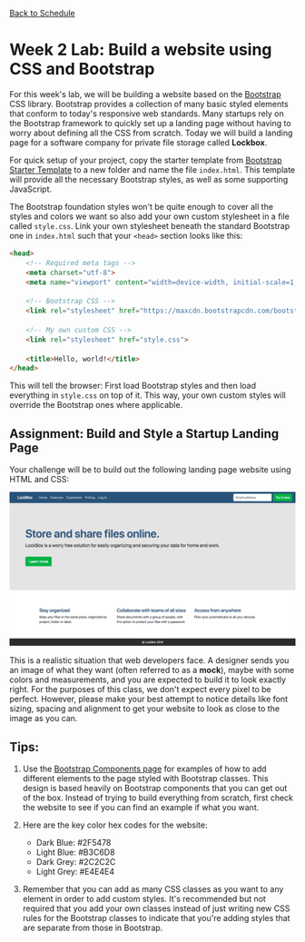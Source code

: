 [Back to Schedule](../schedule.md)

# Week 2 Lab: Build a website using CSS and Bootstrap

For this week's lab, we will be building a website based on the [Bootstrap](https://www.getbootstrap.com) CSS library. Bootstrap provides a collection of many basic styled elements that conform to today's responsive web standards. Many startups rely on the Bootstrap framework to quickly set up a landing page without having to worry about defining all the CSS from scratch. Today we will build a landing page for a software company for private file storage called **Lockbox**.

For quick setup of your project, copy the starter template from [Bootstrap Starter Template](https://getbootstrap.com/docs/4.0/getting-started/introduction/#starter-template) to a new folder and name the file `index.html`. This template will provide all the necessary Bootstrap styles, as well as some supporting JavaScript.

The Bootstrap foundation styles won't be quite enough to cover all the styles and colors we want so also add your own custom stylesheet in a file called `style.css`. Link your own stylesheet beneath the standard Bootstrap one in `index.html` such that your `<head>` section looks like this:

```html
<head>
    <!-- Required meta tags -->
    <meta charset="utf-8">
    <meta name="viewport" content="width=device-width, initial-scale=1, shrink-to-fit=no">

    <!-- Bootstrap CSS -->
    <link rel="stylesheet" href="https://maxcdn.bootstrapcdn.com/bootstrap/4.0.0/css/bootstrap.min.css" integrity="sha384-Gn5384xqQ1aoWXA+058RXPxPg6fy4IWvTNh0E263XmFcJlSAwiGgFAW/dAiS6JXm" crossorigin="anonymous">

    <!-- My own custom CSS -->
    <link rel="stylesheet" href="style.css">

    <title>Hello, world!</title>
</head>
```

This will tell the browser: First load Bootstrap styles and then load everything in `style.css` on top of it. This way, your own custom styles will override the Bootstrap ones where applicable.

## Assignment: Build and Style a Startup Landing Page

Your challenge will be to build out the following landing page website using HTML and CSS:

![CSS Lab](../images/02/css-lab.png)

This is a realistic situation that web developers face. A designer sends you an image of what they want (often referred to as a **mock**), maybe with some colors and measurements, and you are expected to build it to look exactly right. For the purposes of this class, we don't expect every pixel to be perfect. However, please make your best attempt to notice details like font sizing, spacing and alignment to get your website to look as close to the image as you can.

## Tips:

1. Use the [Bootstrap Components page](https://getbootstrap.com/docs/4.0/components/alerts/) for examples of how to add different elements to the page styled with Bootstrap classes. This design is based heavily on Bootstrap components that you can get out of the box. Instead of trying to build everything from scratch, first check the website to see if you can find an example if what you want.

2. Here are the key color hex codes for the website:
    - Dark Blue: #2F5478
    - Light Blue: #B3C6D8
    - Dark Grey: #2C2C2C
    - Light Grey: #E4E4E4

3. Remember that you can add as many CSS classes as you want to any element in order to add custom styles. It's recommended but not required that you add your own classes instead of just writing new CSS rules for the Bootstrap classes to indicate that you're adding styles that are separate from those in Bootstrap.
